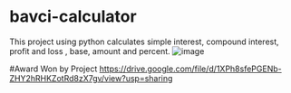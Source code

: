 # bavci-calculator
This project using python calculates simple interest, compound interest,  profit and loss , base, amount and percent. 
![image](https://user-images.githubusercontent.com/132703983/236544504-5d38f41b-a879-47a8-9582-4405d7bab612.png)

#Award Won by Project
https://drive.google.com/file/d/1XPh8sfePGENb-ZHY2hRHKZotRd8zX7gv/view?usp=sharing
